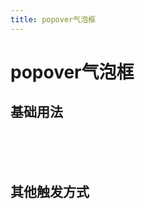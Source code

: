 ```yaml
---
title: popover气泡框
---
```


# popover气泡框


## 基础用法

<popover-default></popover-default>

<br/>
<br/>
<br/>

## 其他触发方式

<popover-wo></popover-wo>



